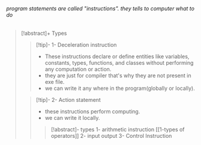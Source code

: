 
###### program statements are called "instructions". they tells to computer what to do


>[!abstract]+ Types
> >[!tip]- 1- Deceleration instruction 
> >  - These instructions declare or define entities like variables, constants, types, functions, and classes without performing any computation or action.
> >  - they are just for compiler that's why they are not present in exe file.
> >  - we can write it any where in the program(globally or locally).
>  
> >[!tip]- 2- Action statement 
> > - these instructions perform computing.
> > - we can write it locally.
> > > [!abstract]- types
> > > 1- arithmetic instruction [[1-types of operators]]
> > > 2- input output
> > > 3- Control Instruction 



